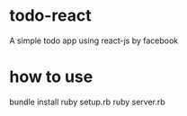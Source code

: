# todo-react
A simple todo app using react-js by facebook

# how to use
bundle install
ruby setup.rb
ruby server.rb
